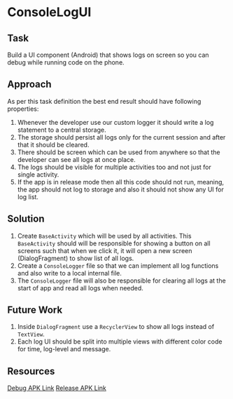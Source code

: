 # ConsoleLogUI

## Task
Build a UI component (Android) that shows logs on screen so you can debug while running code on the phone.

## Approach
As per this task definition the best end result should have following properties:
1. Whenever the developer use our custom logger it should write a log statement to a central storage.
2. The storage should persist all logs only for the current session and after that it should be cleared.
3. There should be screen which can be used from anywhere so that the developer can see all logs at once place.
4. The logs should be visible for multiple activities too and not just for single activity.
5. If the app is in release mode then all this code should not run, meaning, the app should not log to storage and also it should not show any UI for log list.

## Solution
1. Create `BaseActivity` which will be used by all activities. This `BaseActivity` should will be responsible for showing a button on all screens such that when we click it, it will open a new screen (DialogFragment) to show list of all logs.
2. Create a `ConsoleLogger` file so that we can implement all log functions and also write to a local internal file.
3. The `ConsoleLogger` file will also be responsible for clearing all logs at the start of app and read all logs when needed.


## Future Work
1. Inside `DialogFragment` use a `RecyclerView` to show all logs instead of `TextView`.
2. Each log UI should be split into multiple views with different color code for time, log-level and message.

## Resources

[Debug APK Link](shorturl.at/wBFJ6)
[Release APK Link](shorturl.at/gnBSZ)
